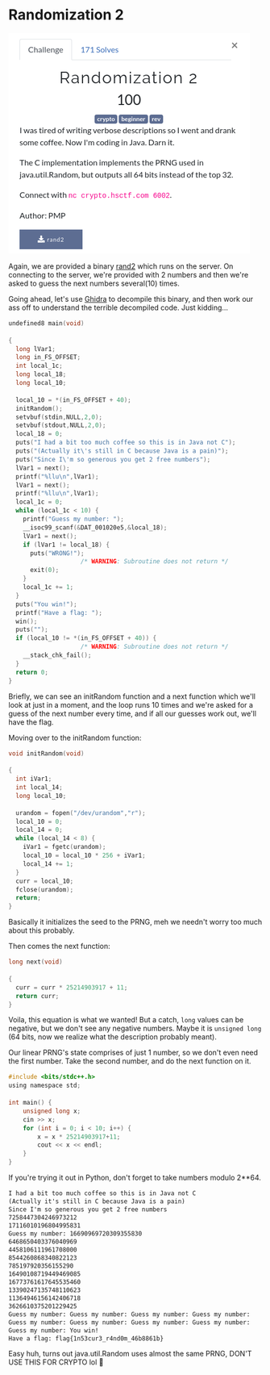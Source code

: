 # Randomization 2

![Screenshot](Capture.png)

Again, we are provided a binary [rand2](rand2) which runs on the server. On connecting to the server, we're provided with 2 numbers and then we're asked to guess the next numbers several(10) times.

Going ahead, let's use [Ghidra](https://ghidra-sre.org/) to decompile this binary, and then work our ass off to understand the terrible decompiled code.
Just kidding...

```c
undefined8 main(void)

{
  long lVar1;
  long in_FS_OFFSET;
  int local_1c;
  long local_18;
  long local_10;
  
  local_10 = *(in_FS_OFFSET + 40);
  initRandom();
  setvbuf(stdin,NULL,2,0);
  setvbuf(stdout,NULL,2,0);
  local_18 = 0;
  puts("I had a bit too much coffee so this is in Java not C");
  puts("(Actually it\'s still in C because Java is a pain)");
  puts("Since I\'m so generous you get 2 free numbers");
  lVar1 = next();
  printf("%llu\n",lVar1);
  lVar1 = next();
  printf("%llu\n",lVar1);
  local_1c = 0;
  while (local_1c < 10) {
    printf("Guess my number: ");
    __isoc99_scanf(&DAT_001020e5,&local_18);
    lVar1 = next();
    if (lVar1 != local_18) {
      puts("WRONG!");
                    /* WARNING: Subroutine does not return */
      exit(0);
    }
    local_1c += 1;
  }
  puts("You win!");
  printf("Have a flag: ");
  win();
  puts("");
  if (local_10 != *(in_FS_OFFSET + 40)) {
                    /* WARNING: Subroutine does not return */
    __stack_chk_fail();
  }
  return 0;
}
```

Briefly, we can see an initRandom function and a next function which we'll look at just in a moment, and the loop runs 10 times and we're asked for a guess of the next number every time, and if all our guesses work out, we'll have the flag.

Moving over to the initRandom function:

```c
void initRandom(void)

{
  int iVar1;
  int local_14;
  long local_10;
  
  urandom = fopen("/dev/urandom","r");
  local_10 = 0;
  local_14 = 0;
  while (local_14 < 8) {
    iVar1 = fgetc(urandom);
    local_10 = local_10 * 256 + iVar1;
    local_14 += 1;
  }
  curr = local_10;
  fclose(urandom);
  return;
}
```

Basically it initializes the seed to the PRNG, meh we needn't worry too much about this probably.

Then comes the next function:

```c
long next(void)

{
  curr = curr * 25214903917 + 11;
  return curr;
}
```

Voila, this equation is what we wanted! But a catch, `long` values can be negative, but we don't see any negative numbers. Maybe it is `unsigned long` (64 bits, now we realize what the description probably meant).

Our linear PRNG's state comprises of just 1 number, so we don't even need the first number. Take the second number, and do the next function on it.

```c
#include <bits/stdc++.h>
using namespace std;

int main() {
	unsigned long x;
	cin >> x;
	for (int i = 0; i < 10; i++) {
		x = x * 25214903917+11;
		cout << x << endl;
	}
}
```

If you're trying it out in Python, don't forget to take numbers modulo 2**64.

```
I had a bit too much coffee so this is in Java not C
(Actually it's still in C because Java is a pain)
Since I'm so generous you get 2 free numbers
7258447304246973212
17116010196804995831
Guess my number: 16690969720309355830
6468650403376040969
4458106111961708000
8544260868340822123
785197920356155290
16490108719449469085
16773761617645535460
13390247135748110623
11364946156142406718
3626610375201229425
Guess my number: Guess my number: Guess my number: Guess my number: Guess my number: Guess my number: Guess my number: Guess my number: Guess my number: You win!
Have a flag: flag{1n53cur3_r4nd0m_46b8861b}
```

Easy huh, turns out java.util.Random uses almost the same PRNG, DON'T USE THIS FOR CRYPTO lol :triumph: